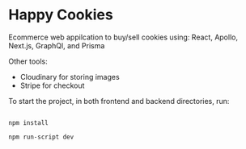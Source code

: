 # Happy Cookies

Ecommerce web appilcation to buy/sell cookies using:
React, Apollo, Next.js, GraphQl, and Prisma

Other tools:
- Cloudinary for storing images
- Stripe for checkout


To start the project, in both frontend and backend directories, run:
```

npm install

npm run-script dev

```
